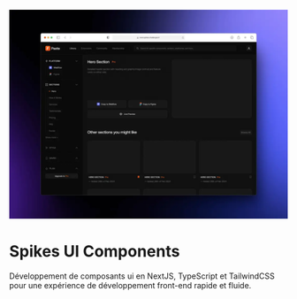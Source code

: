![alt text](https://github.com/ccordonnier/spikes-ui-component/blob/main/public/images/paste_challenge.webp?raw=true "Paste challenge")

# Spikes UI Components

Développement de composants ui en NextJS, TypeScript et TailwindCSS pour une expérience de développement front-end rapide et fluide.

